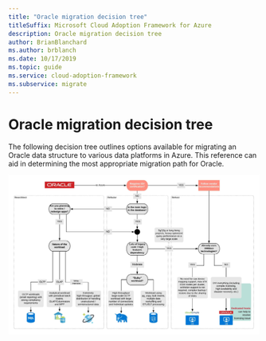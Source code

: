 ```yaml
---
title: "Oracle migration decision tree"
titleSuffix: Microsoft Cloud Adoption Framework for Azure
description: Oracle migration decision tree
author: BrianBlanchard
ms.author: brblanch
ms.date: 10/17/2019
ms.topic: guide
ms.service: cloud-adoption-framework
ms.subservice: migrate
---
```


# Oracle migration decision tree

The following decision tree outlines options available for migrating an Oracle data structure to various data platforms in Azure.
This reference can aid in determining the most appropriate migration path for Oracle.

![Oracle migration decision tree](../../_images/innovate/considerations/oracle-migration-decision-tree.png)
